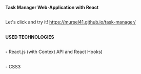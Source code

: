 __Task Manager Web-Application with React__
##
Let's click and try it!
https://mursel41.github.io/task-manager/
##

**USED TECHNOLOGIES**
##

**-** React.js (with Context API and React Hooks)
##
**-** CSS3
##
